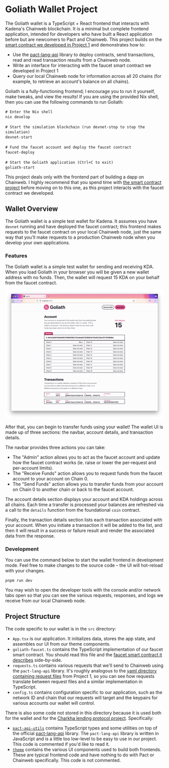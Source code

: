 # Goliath Wallet Project

The Goliath wallet is a TypeScript + React frontend that interacts with Kadena's Chainweb blockchain. It is a minimal but complete frontend application, intended for developers who have built a React application before but are newcomers to Pact and Chainweb. This project builds on the [smart contract we developed in Project 1](../01/faucet-contract/) and demonstrates how to:

- Use the [pact-lang-api](https://github.com/kadena-io/pact-lang-api) library to deploy contracts, send transactions, read and read transaction results from a Chainweb node.
- Write an interface for interacting with the faucet smart contract we developed in Project 1
- Query our local Chainweb node for information across all 20 chains (for example, to retrieve an account's balance on all chains).

Goliath is a fully-functioning frontend; I encourage you to run it yourself, make tweaks, and view the results! If you are using the provided Nix shell, then you can use the following commands to run Goliath:

```console
# Enter the Nix shell
nix develop

# Start the simulation blockchain (run devnet-stop to stop the simulation)
devnet-start

# Fund the faucet account and deploy the faucet contract
faucet-deploy

# Start the Goliath application (Ctrl+C to exit)
goliath-start
```

This project deals only with the frontend part of building a dapp on Chainweb. I highly recommend that you spend time with [the smart contract project](../01-faucet-contract) before moving on to this one, as this project interacts with the faucet contract we developed.

## Wallet Overview

The Goliath wallet is a simple test wallet for Kadena. It assumes you have `devnet` running and have deployed the faucet contract; this frontend makes requests to the faucet contract on your local Chainweb node, just the same way that you'll make requests to a production Chainweb node when you develop your own applications.

### Features

The Goliath wallet is a simple test wallet for sending and receiving KDA. When you load Goliath in your browser you will be given a new wallet address with no funds. Then, the wallet will request 15 KDA on your behalf from the faucet contract.

![](goliath.png)

After that, you can begin to transfer funds using your wallet! The wallet UI is made up of three sections: the navbar, account details, and transaction details.

The navbar provides three actions you can take:

- The "Admin" action allows you to act as the faucet account and update how the faucet contract works (ie. raise or lower the per-request and per-account limits).
- The "Receive Funds" action allows you to request funds from the faucet account to your account on Chain 0.
- The "Send Funds" action allows you to transfer funds from your account on Chain 0 to another chain or back to the faucet account.

The account details section displays your account and KDA holdings across all chains. Each time a transfer is processed your balances are refreshed via a call to the `details` function from the foundational `coin` contract.

Finally, the transaction details section lists each transaction associated with your account. When you initiate a transaction it will be added to the list, and then it will result in a success or failure result and render the associated data from the response.

### Development

You can use the command below to start the wallet frontend in development mode. Feel free to make changes to the source code – the UI will hot-reload with your changes.

```console
pnpm run dev
```

You may wish to open the developer tools with the console and/or network tabs open so that you can see the various requests, responses, and logs we receive from our local Chainweb node.

## Project Structure

The code specific to our wallet is in the `src` directory:

- `App.tsx` is our application. It initializes data, stores the app state, and assembles our UI from our theme components.
- `goliath-faucet.ts` contains the TypeScript implementation of our faucet smart contract. You should read this file and the [faucet smart contract it describes](../01-faucet-contract/faucet.pact) side-by-side.
- `requests.ts` contains various requests that we'll send to Chainweb using the `pact-lang-api` library. It's roughly analogous to the [yaml directory containing request files](../01-faucet-contract/yaml/) from Project 1, so you can see how requests translate between request files and a similar implementation in TypeScript.
- `config.ts` contains configuration specific to our application, such as the network ID and chain that our requests will target and the keypairs for various accounts our wallet will control.

There is also some code not stored in this directory because it is used both for the wallet and for the [Charkha lending protocol project](../03-charkha-lending/). Specifically:

- [`pact-api-utils`](../pact-api-utils/) contains TypeScript types and some utilities on top of the official [pact-lang-api](https://github.com/kadena-io/pact-lang-api) library. The `pact-lang-api` library is written in JavaScript and is a little too low-level to be easy to use in our project. This code is commented if you'd like to read it.
- [`theme`](../theme/) contains the various UI components used to build both frontends. These are typical frontend code and have nothing to do with Pact or Chainweb specifically. This code is not commented.
